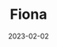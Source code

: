---
title: "Fiona"
date: 2023-02-02
tags: [SSR, Altered]
social_image: '/media/logo.png'
description: Fiona Kit
---